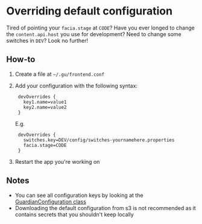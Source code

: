 # Overriding default configuration

Tired of pointing your `facia.stage` at `CODE`?  Have you ever longed to change the `content.api.host` you use for development?  Need to change some switches in `DEV`? Look no further!

## How-to

1. Create a file at `~/.gu/frontend.conf`
2. Add your configuration with the following syntax:

        devOverrides {
          key1.name=value1
          key2.name=value2
        }

    E.g.

        devOverrides {
          switches.key=DEV/config/switches-yournamehere.properties
          facia.stage=CODE
        }

3. Restart the app you're working on

## Notes

* You can see all configuration keys by looking at the [GuardianConfiguration class](https://github.com/guardian/frontend/blob/master/common/app/common/configuration.scala#L125)
* Downloading the default configuration from s3 is not recommended as it contains secrets that you shouldn't keep locally

